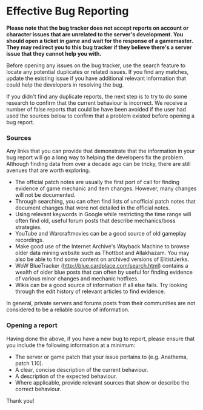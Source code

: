 # Effective Bug Reporting
**Please note that the bug tracker does not accept reports on account or character issues that are unrelated to the server's development. You should open a ticket in game and wait for the response of a gamemaster. They may redirect you to this bug tracker if they believe there's a server issue that they cannot help you with.**

Before opening any issues on the bug tracker, use the search feature to locate any potential duplicates or related issues. If you find any matches, update the existing issue if you have additional relevant information that could help the developers in resolving the bug.

If you didn't find any duplicate reports, the next step is to try to do some research to confirm that the current behaviour is incorrect. We receive a number of false reports that could be have been avoided if the user had used the sources below to confirm that a problem existed before opening a bug report.

### Sources
Any links that you can provide that demonstrate that the information in your bug report will go a long way to helping the developers fix the problem. Although finding data from over a decade ago can be tricky, there are still avenues that are worth exploring.
* The official patch notes are usually the first port of call for finding evidence of game mechanic and item changes. However, many changes will not be documented.
* Through searching, you can often find lists of unofficial patch notes that document changes that were not detailed in the official notes.
* Using relevant keywords in Google while restricting the time range will often find old, useful forum posts that describe mechanics/boss strategies.
* YouTube and Warcraftmovies can be a good source of old gameplay recordings.
* Make good use of the Internet Archive's Wayback Machine to browse older data mining website such as Thottbot and Allakhazam. You may also be able to find some content on archived versions of ElitistJerks.
* WoW BlueTracker (http://blue.cardplace.com/search.html) contains a wealth of older blue posts that can often by useful for finding evidence of various minor changes and mechanic hotfixes.
* Wikis can be a good source of information if all else fails. Try looking through the edit history of relevant articles to find evidence.

In general, private servers and forums posts from their communities are not considered to be a reliable source of information.

### Opening a report
Having done the above, if you have a new bug to report, please ensure that you include the following information at a minimum:
* The server or game patch that your issue pertains to (e.g. Anathema, patch 1.10).
* A clear, concise description of the current behaviour.
* A description of the expected behaviour.
* Where applicable, provide relevant sources that show or describe the correct behaviour.

Thank you!

